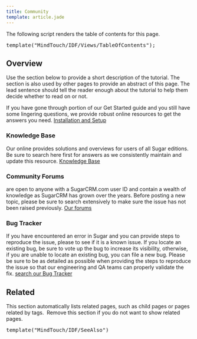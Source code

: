 ```yaml
---
title: Community
template: article.jade
---
```


<div class="container">
  <p class="comment">The following script renders the table of contents for this page.</p>
  <pre class="script">template("MindTouch/IDF/Views/TableOfContents");</pre>
  <h2>Overview</h2>
  <p class="comment">Use the section below to provide a short description of the tutorial. The section is also used by other pages to provide an abstract of this page. The lead sentence should tell the reader enough about the tutorial to help them decide whether to read on or not.</p>
  <p>
    If you have gone through  portion of our Get Started guide and you still have some lingering questions, we provide robust online resources to get the answers you need.
    <a title="Installation and Setup" href="//01_Get_Started/02_Administrators/02_Community_Edition/01_Installation_and_Setup">Installation and Setup</a>
  </p>
  <h3>Knowledge Base</h3>
  <p>
    Our online  provides solutions and overviews for users of all Sugar editions. Be sure to search here first for answers as we consistently maintain and update this resource.
    <a title="04_Find_Answers/02KB" href="//04_Find_Answers/02KB">Knowledge Base</a>
  </p>
  <h3>Community Forums</h3>
  <p>
    are open to anyone with a SugarCRM.com user ID and contain a wealth of knowledge as SugarCRM has grown over the years. Before posting a new topic, please be sure to search extensively to make sure the issue has not been raised previously.
    <a class="external" href="http://www.sugarcrm.com/forums" title="http://www.sugarcrm.com/forums">Our forums</a>
  </p>
  <h3>Bug Tracker</h3>
  <p>
    If you have encountered an error in Sugar and you can provide steps to reproduce the issue, please  to see if it is a known issue. If you locate an existing bug, be sure to vote up the bug to increase its visibility, otherwise, if you are unable to locate an existing bug, you can file a new bug. Please be sure to be as detailed as possible when providing the steps to reproduce the issue so that our engineering and QA teams can properly validate the fix.
    <a class="external" href="http://www.sugarcrm.com/support/bugs.html" title="http://www.sugarcrm.com/support/bugs.html">search our Bug Tracker</a>
  </p>
  <h2>Related</h2>
  <p class="comment">This section automatically lists related pages, such as child pages or pages related by tags.  Remove this section if you do not want to show related pages.</p>
  <pre class="script">template("MindTouch/IDF/SeeAlso")</pre>
  <br/>
</div>